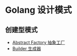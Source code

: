 # Golang 设计模式

## 创建型模式

- [Abstract Factory 抽象工厂](./Abstract%20Factory/)
- [Builder 生成器](./Builder/)